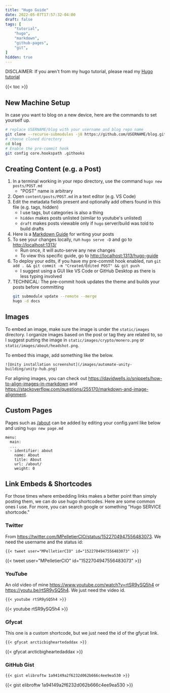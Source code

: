 ```yaml
---
title: "Hugo Guide"
date: 2022-05-07T17:57:32-04:00
draft: false
tags: [
    "tutorial",
    "hugo",
    "markdown",
    "github-pages",
    "git",
]
hidden: true
---
```


DISCLAIMER: If you aren't from my hugo tutorial, please read my [Hugo tutorial](https://blog.elijahlopez.ca/posts/hugo-tutorial/#prerequisites)

<!-- table of contents -->

{{< toc >}}

## New Machine Setup

In case you want to blog on a new device, here are the commands to set yourself up.

```bash
# replace USERNAME/blog with your username and blog repo name
git clone --recurse-submodules -j8 https://github.com/USERNAME/blog.git
# choose cloned directory
cd blog
# Enable the pre-commit hook
git config core.hookspath .githooks
```

## Creating Content (e.g. a Post)

1. In a terminal working in your repo directory, use the command `hugo new posts/POST.md`
    - "POST" name is arbitrary
2. Open `content/posts/POST.md` in a text editor (e.g. VS Code)
3. Edit the metadata fields present and optionally add others found in this file (e.g. tags, hidden)
    - I use tags, but categories is also a thing
    - `hidden` makes posts unlisted (similar to youtube's unlisted)
    - `draft` makes posts viewable only if `hugo` server/build was told to build drafts
4. Here is a [Markdown Guide](https://www.markdownguide.org/basic-syntax/) for writing your posts
5. To see your changes locally, run `hugo serve -D` and go to [http://localhost:1313/](http://localhost:1313/)
    - Run once, it will auto-serve any new changes
    - To view this specific guide, go to [http://localhost:1313/hugo-guide](http://localhost:1313/hugo-guide)
6. To deploy your edits, if you have my pre-commit hook enabled, run `git add . && git commit -m "Created/Edited POST" && git push`
    - I suggest using a GUI like VS Code or GitHub Desktop as there is less typing involved
7. TECHNICAL: The pre-commit hook updates the theme and builds your posts before committing
    ```bash
    git submodule update --remote --merge
    hugo -d docs
    ```

## Images

To embed an image, make sure the image is under the `static/images` directory. I organize images based on the post or tag they
are related to, so I suggest putting the image in `static/images/crypto/monero.png` or `static/images/about/headshot.png`.

To embed this image, add something like the below.

```.
![Unity installation screenshot](/images/automate-unity-building/unity-hub.png)
```

For aligning images, you can check out https://davidwells.io/snippets/how-to-align-images-in-markdown and https://stackoverflow.com/questions/255170/markdown-and-image-alignment.

## Custom Pages

Pages such as [/about](/about) can be added by editing your config.yaml like below and using `hugo new page.md`

```.
menu:
  main:
  ...
  - identifier: about
    name: About
    title: About
    url: /about/
    weight: 0
```

## Link Embeds & Shortcodes

For those times where embedding links makes a better point than simply posting them, we can do use hugo shortcodes.
Here are some common ones I use. For more, you can search google or something "Hugo SERVICE shortcode."

### Twitter

From https://twitter.com/MPelletierCIO/status/1522704947556483073.
We need the username and the status id:

```.
{{< tweet user="MPelletierCIO" id="1522704947556483073" >}}
```

{{< tweet user="MPelletierCIO" id="1522704947556483073" >}}

### YouTube

An old video of mine https://www.youtube.com/watch?v=rtSR9ySQ5h4 or https://youtu.be/rtSR9ySQ5h4.
We just need the video id.

```.
{{< youtube rtSR9ySQ5h4 >}}
```

{{< youtube rtSR9ySQ5h4 >}}

### Gfycat

This one is a custom shortcode, but we just need the id of the gfycat link.

```.
{{< gfycat arcticbigheartedaddax >}}
```

{{< gfycat arcticbigheartedaddax >}}

### GitHub Gist

```.
{{< gist elibroftw 1a94149a2f6232d062b666c4ee9ea530 >}}
```

{{< gist elibroftw 1a94149a2f6232d062b666c4ee9ea530 >}}
